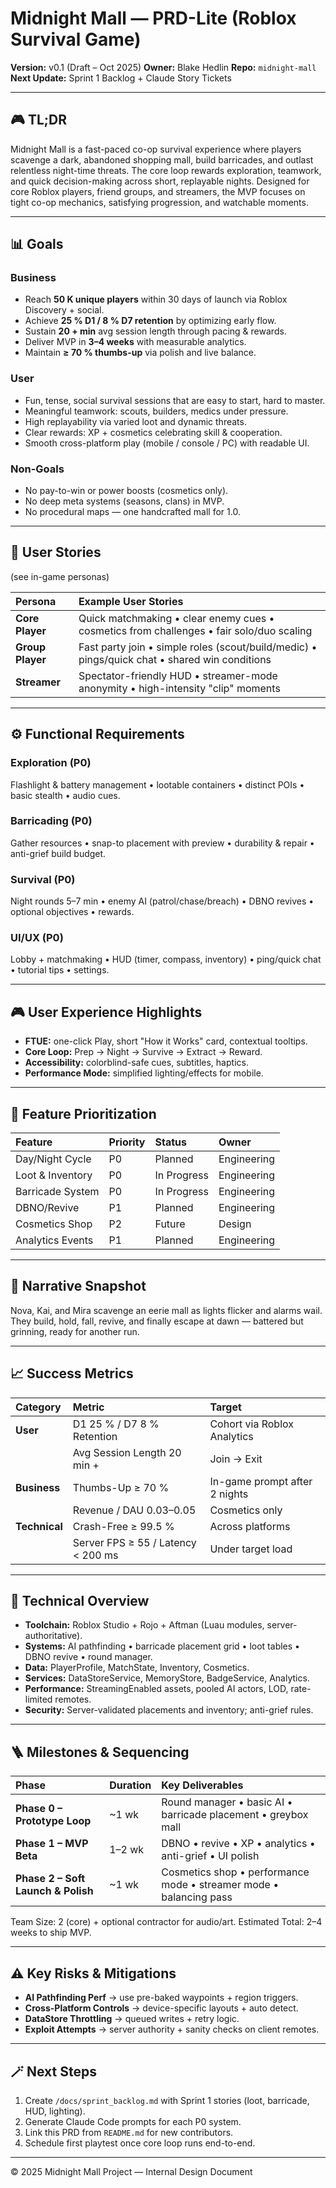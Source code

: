# Midnight Mall — PRD-Lite (Roblox Survival Game)
**Version:** v0.1 (Draft – Oct 2025)
**Owner:** Blake Hedlin
**Repo:** `midnight-mall`
**Next Update:** Sprint 1 Backlog + Claude Story Tickets

---

## 🎮 TL;DR
Midnight Mall is a fast-paced co-op survival experience where players scavenge a dark, abandoned shopping mall, build barricades, and outlast relentless night-time threats.
The core loop rewards exploration, teamwork, and quick decision-making across short, replayable nights.
Designed for core Roblox players, friend groups, and streamers, the MVP focuses on tight co-op mechanics, satisfying progression, and watchable moments.

---

## 📊 Goals

### Business
- Reach **50 K unique players** within 30 days of launch via Roblox Discovery + social.
- Achieve **25 % D1 / 8 % D7 retention** by optimizing early flow.
- Sustain **20 + min** avg session length through pacing & rewards.
- Deliver MVP in **3–4 weeks** with measurable analytics.
- Maintain **≥ 70 % thumbs-up** via polish and live balance.

### User
- Fun, tense, social survival sessions that are easy to start, hard to master.
- Meaningful teamwork: scouts, builders, medics under pressure.
- High replayability via varied loot and dynamic threats.
- Clear rewards: XP + cosmetics celebrating skill & cooperation.
- Smooth cross-platform play (mobile / console / PC) with readable UI.

### Non-Goals
- No pay-to-win or power boosts (cosmetics only).
- No deep meta systems (seasons, clans) in MVP.
- No procedural maps — one handcrafted mall for 1.0.

---

## 🧍 User Stories
(see in-game personas)

| Persona | Example User Stories |
|:--|:--|
| **Core Player** | Quick matchmaking • clear enemy cues • cosmetics from challenges • fair solo/duo scaling |
| **Group Player** | Fast party join • simple roles (scout/build/medic) • pings/quick chat • shared win conditions |
| **Streamer** | Spectator-friendly HUD • streamer-mode anonymity • high-intensity "clip" moments |

---

## ⚙️ Functional Requirements

### Exploration (P0)
Flashlight & battery management • lootable containers • distinct POIs • basic stealth • audio cues.

### Barricading (P0)
Gather resources • snap-to placement with preview • durability & repair • anti-grief build budget.

### Survival (P0)
Night rounds 5–7 min • enemy AI (patrol/chase/breach) • DBNO revives • optional objectives • rewards.

### UI/UX (P0)
Lobby + matchmaking • HUD (timer, compass, inventory) • ping/quick chat • tutorial tips • settings.

---

## 🎮 User Experience Highlights
- **FTUE:** one-click Play, short "How it Works" card, contextual tooltips.
- **Core Loop:** Prep → Night → Survive → Extract → Reward.
- **Accessibility:** colorblind-safe cues, subtitles, haptics.
- **Performance Mode:** simplified lighting/effects for mobile.

---

## 🧩 Feature Prioritization

| Feature | Priority | Status | Owner |
|:--|:--|:--|:--|
| Day/Night Cycle | P0 | Planned | Engineering |
| Loot & Inventory | P0 | In Progress | Engineering |
| Barricade System | P0 | In Progress | Engineering |
| DBNO/Revive | P1 | Planned | Engineering |
| Cosmetics Shop | P2 | Future | Design |
| Analytics Events | P1 | Planned | Engineering |

---

## 🧠 Narrative Snapshot
Nova, Kai, and Mira scavenge an eerie mall as lights flicker and alarms wail.
They build, hold, fall, revive, and finally escape at dawn — battered but grinning, ready for another run.

---

## 📈 Success Metrics

| Category | Metric | Target |
|:--|:--|:--|
| **User** | D1 25 % / D7 8 % Retention | Cohort via Roblox Analytics |
| | Avg Session Length 20 min + | Join → Exit |
| **Business** | Thumbs-Up ≥ 70 % | In-game prompt after 2 nights |
| | Revenue / DAU $0.03–$0.05 | Cosmetics only |
| **Technical** | Crash-Free ≥ 99.5 % | Across platforms |
| | Server FPS ≥ 55 / Latency < 200 ms | Under target load |

---

## 🧰 Technical Overview
- **Toolchain:** Roblox Studio + Rojo + Aftman (Luau modules, server-authoritative).
- **Systems:** AI pathfinding • barricade placement grid • loot tables • DBNO revive • round manager.
- **Data:** PlayerProfile, MatchState, Inventory, Cosmetics.
- **Services:** DataStoreService, MemoryStore, BadgeService, Analytics.
- **Performance:** StreamingEnabled assets, pooled AI actors, LOD, rate-limited remotes.
- **Security:** Server-validated placements and inventory; anti-grief rules.

---

## 🪜 Milestones & Sequencing

| Phase | Duration | Key Deliverables |
|:--|:--|:--|
| **Phase 0 – Prototype Loop** | ~1 wk | Round manager • basic AI • barricade placement • greybox mall |
| **Phase 1 – MVP Beta** | 1–2 wk | DBNO • revive • XP • analytics • anti-grief • UI polish |
| **Phase 2 – Soft Launch & Polish** | ~1 wk | Cosmetics shop • performance mode • streamer mode • balancing pass |

Team Size: 2 (core) + optional contractor for audio/art.
Estimated Total: 2–4 weeks to ship MVP.

---

## ⚠️ Key Risks & Mitigations
- **AI Pathfinding Perf** → use pre-baked waypoints + region triggers.
- **Cross-Platform Controls** → device-specific layouts + auto detect.
- **DataStore Throttling** → queued writes + retry logic.
- **Exploit Attempts** → server authority + sanity checks on client remotes.

---

## 🪄 Next Steps
1. Create `/docs/sprint_backlog.md` with Sprint 1 stories (loot, barricade, HUD, lighting).
2. Generate Claude Code prompts for each P0 system.
3. Link this PRD from `README.md` for new contributors.
4. Schedule first playtest once core loop runs end-to-end.

---

© 2025 Midnight Mall Project — Internal Design Document
